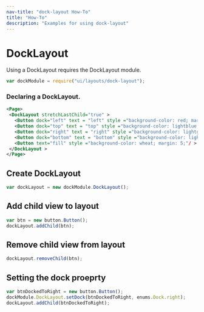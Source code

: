 ```yaml
---
nav-title: "dock-layout How-To"
title: "How-To"
description: "Examples for using dock-layout"
---
```

# DockLayout
Using a DockLayout requires the DockLayout module.
``` JavaScript
var dockModule = require("ui/layouts/dock-layout");
```
### Declaring a DockLayout.
```XML
<Page>
 <DockLayout stretchLastChild="true" >
   <Button dock="left" text = "left" style ="background-color: red; margin: 5;"/ >/ >
   <Button dock="top" text = "top" style ="background-color: lightblue; margin: 5;"/ >
   <Button dock="right" text = "right" style ="background-color: lightgreen; margin: 5;"/ >
   <Button dock="bottom" text = "bottom" style ="background-color: lightpink; margin: 5;"/ >
   <Button text="fill" style ="background-color: wheat; margin: 5;"/ >
 </DockLayout >
</Page>
```
## Create DockLayout
``` JavaScript
var dockLayout = new dockModule.DockLayout();
 ```
## Add child view to layout
``` JavaScript
var btn = new button.Button();
dockLayout.addChild(btn);
 ```
## Remove child view from layout
``` JavaScript
dockLayout.removeChild(btn);
```
## Setting the dock proeprty
``` JavaScript
var btnDockedToRight = new button.Button();
dockModule.DockLayout.setDock(btnDockedToRight, enums.Dock.right);
dockLayout.addChild(btnDockedToRight);
```

